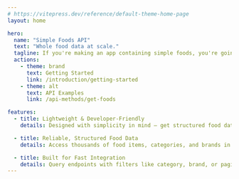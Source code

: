 ```yaml
---
# https://vitepress.dev/reference/default-theme-home-page
layout: home

hero:
  name: "Simple Foods API"
  text: "Whole food data at scale."
  tagline: If you're making an app containing simple foods, you're going to need some data — this is where you find it.
  actions:
    - theme: brand
      text: Getting Started
      link: /introduction/getting-started
    - theme: alt
      text: API Examples
      link: /api-methods/get-foods

features:
  - title: Lightweight & Developer-Friendly
    details: Designed with simplicity in mind — get structured food data in a few lines of code. No bloated responses or complicated authentication required.

  - title: Reliable, Structured Food Data
    details: Access thousands of food items, categories, and brands in clean JSON format. Perfect for nutrition apps, grocery tools, or meal planners.

  - title: Built for Fast Integration
    details: Query endpoints with filters like category, brand, or pagination out of the box. Whether you're prototyping or going live, integration takes minutes.
---
```

